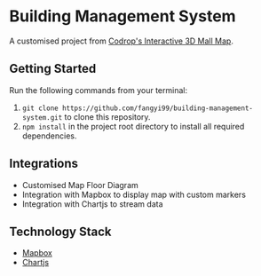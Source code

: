 # Building Management System
A customised project from [Codrop's Interactive 3D Mall Map](https://github.com/codrops/Interactive3DMallMap).

## Getting Started
Run the following commands from your terminal:
1. ```git clone https://github.com/fangyi99/building-management-system.git``` to clone this repository.
2. ```npm install``` in the project root directory to install all required dependencies.

## Integrations
- Customised Map Floor Diagram
- Integration with Mapbox to display map with custom markers
- Integration with Chartjs to stream data

## Technology Stack
- [Mapbox](https://www.mapbox.com/)
- [Chartjs](https://www.chartjs.org/)
